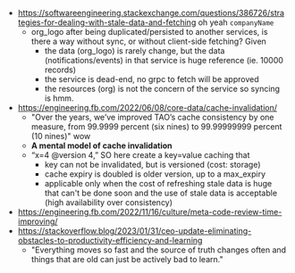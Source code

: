 - https://softwareengineering.stackexchange.com/questions/386726/strategies-for-dealing-with-stale-data-and-fetching oh yeah `companyName`
	- org_logo after being duplicated/persisted to another services, is there a way without sync, or without client-side fetching? Given 
		- the data (org_logo) is rarely change, but the data (notifications/events) in that service is huge reference (ie. 10000 records)
		- the service is dead-end, no grpc to fetch will be approved
		- the resources (org) is not the concern of the service so syncing is hmm.
- https://engineering.fb.com/2022/06/08/core-data/cache-invalidation/
	- "Over the years, we’ve improved TAO’s cache consistency by one measure, from 99.9999 percent (six nines) to 99.99999999 percent (10 nines)" wow
	- **A mental model of cache invalidation**
	- “x=4 @version 4,” SO here create a key=value caching that
		- key can not be invalidated, but is versioned (cost: storage)
		- cache expiry is doubled is older version, up to a max_expiry
		- applicable only when the cost of refreshing stale data is huge that can't be done soon and the use of stale data is acceptable (high availability over consistency)
- https://engineering.fb.com/2022/11/16/culture/meta-code-review-time-improving/
- https://stackoverflow.blog/2023/01/31/ceo-update-eliminating-obstacles-to-productivity-efficiency-and-learning
	- "Everything moves so fast and the source of truth changes often and things that are old can just be actively bad to learn."